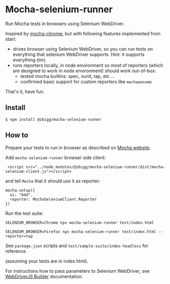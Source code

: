 # Mocha-selenium-runner

Run Mocha tests in browsers using Selenium WebDriver.

Inspired by [mocha-chrome](https://www.npmjs.com/package/mocha-chrome), but with following
features implemented from start:

* drives browser using Selenium WebDriver, so you can run tests on everything that selenium WebDriver supports. Hint: it supports everything (tm).
* runs reporters locally, in node environment so most of reporters (which are designed to work in node environment) should work out-of-box:
    * tested mocha builtins: spec, xunit, tap, etc ...
    * confirmed basic support for custom reporters like `mochawesome`

That's it, have fun.

## Install

```
$ npm install @zbigg/mocha-selenium-runner

```

## How to

Prepare your tests to run in browser as described on [Mocha website](https://mochajs.org/#running-mocha-in-the-browser).

Add `mocha-selenium-runner` browser side client:

     <script src="../node_modules/@zbigg/mocha-selenium-runner/dist/mocha-selenium-client.js"></script>

and tell `Mocha` that it should use it as reporter:

    mocha.setup({
      ui: "bdd",
      reporter: MochaSeleniumClient.Reporter
    })

Run the test suite:

    SELENIUM_BROWSER=Chrome npx mocha-selenium-runner test/index.html

    SELENIUM_BROWSER=Firefox npx mocha-selenium-runner test/index.html --reporter=tap

See `package.json` scripts and `test/sample-suite/index-headless` for reference.

(assuming your tests are in index.html).

For instructions how to pass parameters to Selenium WebDriver, see [WebDriverJS Builder] documentation.

[WebDriverJS Builder]:https://seleniumhq.github.io/selenium/docs/api/javascript/module/selenium-webdriver/index_exports_Builder.html

